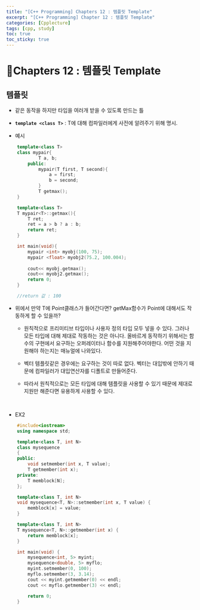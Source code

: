 ```yaml
---
title: "[C++ Programming] Chapters 12 : 템플릿 Template"
excerpt: "[C++ Programming] Chapter 12 : 템플릿 Template"
categories: [Cpplecture]
tags: [cpp, study]
toc: true
toc_sticky: true
---
```


# 🏫Chapters 12 : 템플릿 Template 

## 템플릿

+ 같은 동작을 하지만 타입을 여러개 받을 수 있도록 만드는 틀

+ **`template <class T>`** : T에 대해 컴파일러에게 사전에 알려주기 위해 명시.

+ 예시

```cpp
    template<class T>
    class mypair{
            T a, b;
        public:
            mypair(T first, T second){
                a = first;
                b = second;
            }
            T getmax();
    }

    template<class T>
    T mypair<T>::getmax(){
        T ret;
        ret = a > b ? a : b;
        return ret;
    }

    int main(void){
        mypair <int> myobj(100, 75);
        mypair <float> myobj2(75.2, 100.004);
        
        cout<< myobj.getmax();
        cout<< myobj2.getmax();
        return 0;
    }

    //return 값 : 100
```
  + 위에서 만약 T에 Point클래스가 들어간다면? getMax함수가 Point에 대해서도 작동하게 할 수 있을까?
    + 원칙적으로 프리미티브 타입이나 사용자 정의 타입 모두 넣을 수 있다. 그러나 모든 타입에 대해 제대로 작동하는 것은 아니다. 올바르게 동작하기 위해서는 함수의 구현에서 요구하는 오퍼레이터나 함수를 지원해주어야한다. 어떤 것을 지원해야 하는지는 매뉴얼에 나와있다.
    + 벡터 템플릿같은 경우에는 요구하는 것이 따로 없다. 벡터는 대입밖에 안하기 때문에 컴파일러가 대입연산자를 디폴트로 만들어준다. 

    + 따라서 원칙적으로는 모든 타입에 대해 템플릿을 사용할 수 있기 때문에 제대로 지원만 해준다면 유용하게 사용할 수 있다.

<br>

+ EX2

```cpp
    #include<iostream>
    using namespace std;

    template<class T, int N>
    class mysequence
    {
    public:
        void setmember(int x, T value);
        T getmember(int x);
    private:
        T memblock[N];
    };

    template<class T, int N>
    void mysequence<T, N>::setmember(int x, T value) {
        memblock[x] = value;
    }

    template<class T, int N>
    T mysequence<T, N>::getmember(int x) {
        return memblock[x];
    }

    int main(void) {
        mysequence<int, 5> myint;
        mysequence<double, 5> myflo;
        myint.setmember(0, 100);
        myflo.setmember(3, 3.14);
        cout << myint.getmember(0) << endl;
        cout << myflo.getmember(3) << endl;

        return 0;
    }
```